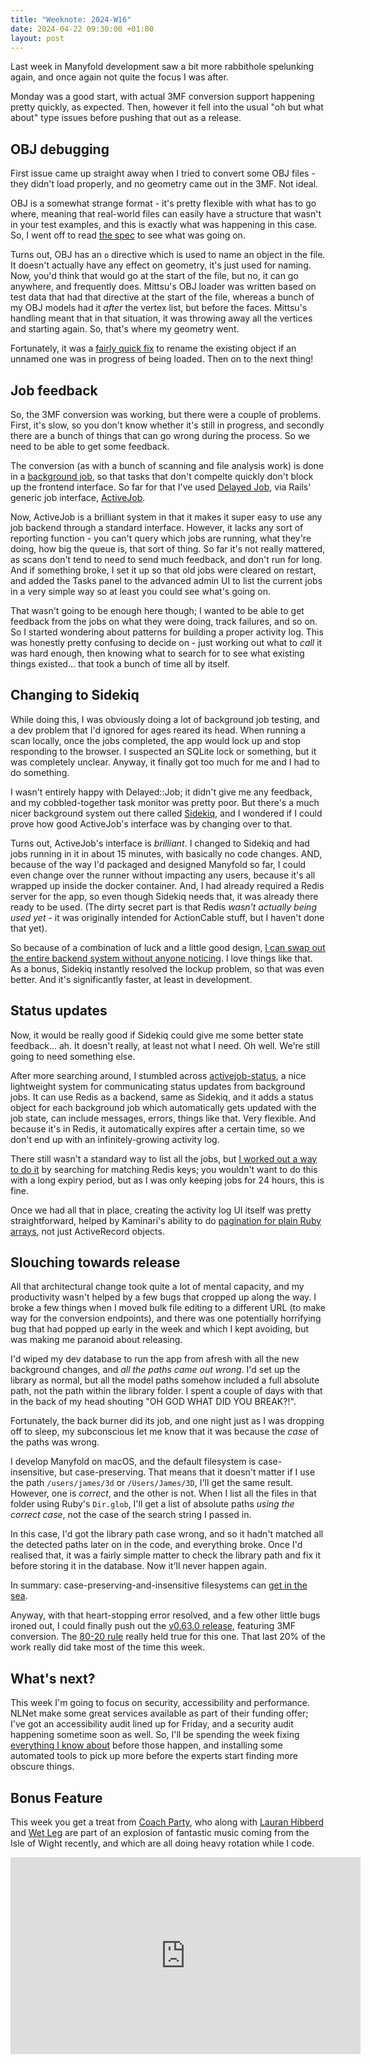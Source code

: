 ```yaml
---
title: "Weeknote: 2024-W16"
date: 2024-04-22 09:30:00 +01:00
layout: post
---
```

Last week in Manyfold development saw a bit more rabbithole spelunking again, and once again not quite the focus I was after.

Monday was a good start, with actual 3MF conversion support happening pretty quickly, as expected. Then, however it fell into the usual "oh but what about" type issues before pushing that out as a release.

## OBJ debugging

First issue came up straight away when I tried to convert some OBJ files - they didn't load properly, and no geometry came out in the 3MF. Not ideal.

OBJ is a somewhat strange format - it's pretty flexible with what has to go where, meaning that real-world files can easily have a structure that wasn't in your test examples, and this is exactly what was happening in this case. So, I went off to read [the spec](http://www.cs.utah.edu/~boulos/cs3505/obj_spec.pdf) to see what was going on.

Turns out, OBJ has an `o` directive which is used to name an object in the file. It doesn't actually have any effect on geometry, it's just used for naming. Now, you'd think that would go at the start of the file, but no, it can go anywhere, and frequently does. Mittsu's OBJ loader was written based on test data that had that directive at the start of the file, whereas a bunch of my OBJ models had it *after* the vertex list, but before the faces. Mittsu's handling meant that in that situation, it was throwing away all the vertices and starting again. So, that's where my geometry went.

Fortunately, it was a [fairly quick fix](https://github.com/manyfold3d/mittsu/pull/5) to rename the existing object if an unnamed one was in progress of being loaded. Then on to the next thing!

## Job feedback

So, the 3MF conversion was working, but there were a couple of problems. First, it's slow, so you don't know whether it's still in progress, and secondly there are a bunch of things that can go wrong during the process. So we need to be able to get some feedback.

The conversion (as with a bunch of scanning and file analysis work) is done in a [background job](https://dev.to/rajrathod/background-jobs-473j), so that tasks that don't compelte quickly don't block up the frontend interface. So far for that I've used [Delayed Job](https://github.com/collectiveidea/delayed_job), via Rails' generic job interface, [ActiveJob](https://guides.rubyonrails.org/active_job_basics.html).

Now, ActiveJob is a brilliant system in that it makes it super easy to use any job backend through a standard interface. However, it lacks any sort of reporting function - you can't query which jobs are running, what they're doing, how big the queue is, that sort of thing. So far it's not really mattered, as scans don't tend to need to send much feedback, and don't run for long. And if something broke, I set it up so that old jobs were cleared on restart, and added the Tasks panel to the advanced admin UI to list the current jobs in a very simple way so at least you could see what's going on.

That wasn't going to be enough here though; I wanted to be able to get feedback from the jobs on what they were doing, track failures, and so on. So I started wondering about patterns for building a proper activity log. This was honestly pretty confusing to decide on - just working out what to *call* it was hard enough, then knowing what to search for to see what existing things existed... that took a bunch of time all by itself.

## Changing to Sidekiq

While doing this, I was obviously doing a lot of background job testing, and a dev problem that I'd ignored for ages reared its head. When running a scan locally, once the jobs completed, the app would lock up and stop responding to the browser. I suspected an SQLite lock or something, but it was completely unclear. Anyway, it finally got too much for me and I had to do something.

I wasn't entirely happy with Delayed::Job; it didn't give me any feedback, and my cobbled-together task monitor was pretty poor. But there's a much nicer background system out there called [Sidekiq](https://sidekiq.org), and I wondered if I could prove how good ActiveJob's interface was by changing over to that.

Turns out, ActiveJob's interface is *brilliant*. I changed to Sidekiq and had jobs running in it in about 15 minutes, with basically no code changes. AND, because of the way I'd packaged and designed Manyfold so far, I could even change over the runner without impacting any users, because it's all wrapped up inside the docker container. And, I had already required a Redis server for the app, so even though Sidekiq needs that, it was already there ready to be used. (The dirty secret part is that Redis *wasn't actually being used yet* - it was originally intended for ActionCable stuff, but I haven't done that yet).

So because of a combination of luck and a little good design, [I can swap out the entire backend system without anyone noticing](https://github.com/manyfold3d/manyfold/pull/2051). I love things like that. As a bonus, Sidekiq instantly resolved the lockup problem, so that was even better. And it's significantly faster, at least in development.

## Status updates

Now, it would be really good if Sidekiq could give me some better state feedback... ah. It doesn't really, at least not what I need. Oh well. We're still going to need something else.

After more searching around, I stumbled across [activejob-status](https://guides.rubyonrails.org/active_job_basics.html), a nice lightweight system for communicating status updates from background jobs. It can use Redis as a backend, same as Sidekiq, and it adds a status object for each background job which automatically gets updated with the job state, can include messages, errors, things like that. Very flexible. And because it's in Redis, it automatically expires after a certain time, so we don't end up with an infinitely-growing activity log.

There still wasn't a standard way to list all the jobs, but [I worked out a way to do it](https://github.com/inkstak/activejob-status/issues/35) by searching for matching Redis keys; you wouldn't want to do this with a long expiry period, but as I was only keeping jobs for 24 hours, this is fine.

Once we had all that in place, creating the activity log UI itself was pretty straightforward, helped by Kaminari's ability to do [pagination for plain Ruby arrays](https://github.com/manyfold3d/manyfold/pull/2058), not just ActiveRecord objects.

## Slouching towards release

All that architectural change took quite a lot of mental capacity, and my productivity wasn't helped by a few bugs that cropped up along the way. I broke a few things when I moved bulk file editing to a different URL (to make way for the conversion endpoints), and there was one potentially horrifying bug that had popped up early in the week and which I kept avoiding, but was making me paranoid about releasing.

I'd wiped my dev database to run the app from afresh with all the new background changes, and *all the paths came out wrong*. I'd set up the library as normal, but all the model paths somehow included a full absolute path, not the path within the library folder. I spent a couple of days with that in the back of my head shouting "OH GOD WHAT DID YOU BREAK?!".

Fortunately, the back burner did its job, and one night just as I was dropping off to sleep, my subconscious let me know that it was because the *case* of the paths was wrong.

I develop Manyfold on macOS, and the default filesystem is case-insensitive, but case-preserving. That means that it doesn't matter if I use the path `/users/james/3d` or `/Users/James/3D`, I'll get the same result. However, one is *correct*, and the other is not. When I list all the files in that folder using Ruby's `Dir.glob`, I'll get a list of absolute paths *using the correct case*, not the case of the search string I passed in.

In this case, I'd got the library path case wrong, and so it hadn't matched all the detected paths later on in the code, and everything broke. Once I'd realised that, it was a fairly simple matter to check the library path and fix it before storing it in the database. Now it'll never happen again.

In summary: case-preserving-and-insensitive filesystems can [get in the sea](https://twitter.com/getinthesea).

Anyway, with that heart-stopping error resolved, and a few other little bugs ironed out, I could finally push out the [v0.63.0 release](/news/2024/04/21/release-v0-63-0.html), featuring 3MF conversion. The [80-20 rule](https://en.wikipedia.org/wiki/Pareto_principle) really held true for this one. That last 20% of the work really did take most of the time this week.

## What's next?

This week I'm going to focus on security, accessibility and performance. NLNet make some great services available as part of their funding offer; I've got an accessibility audit lined up for Friday, and a security audit happening sometime soon as well. So, I'll be spending the week fixing [everything I know about](https://github.com/manyfold3d/manyfold/issues?q=is:issue+is:open+label:accessibility,security) before those happen, and installing some automated tools to pick up more before the experts start finding more obscure things.

## Bonus Feature

This week you get a treat from [Coach Party](https://coach-party.com/), who along with [Lauran Hibberd](https://www.lauranhibberd.com/) and [Wet Leg](https://www.wetlegband.com/) are part of an explosion of fantastic music coming from the Isle of Wight recently, and which are all doing heavy rotation while I code.

<iframe width="560" height="315" src="https://www.youtube.com/embed/ojmdliAV0HE?si=ffUkuVontc5oR2hX" title="YouTube video player" frameborder="0" allow="accelerometer; autoplay; clipboard-write; encrypted-media; gyroscope; picture-in-picture; web-share" referrerpolicy="strict-origin-when-cross-origin" allowfullscreen></iframe>
